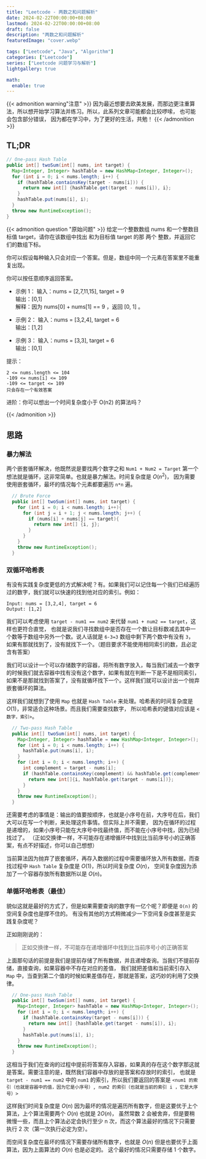 ```yaml
---
title: "Leetcode - 两数之和问题解析"
date: 2024-02-22T00:00:00+08:00
lastmod: 2024-02-22T00:00:00+08:00
draft: false
description: "两数之和问题解析"
featuredImage: "cover.webp"

tags: ["Leetcode", "Java", "Algorithm"]
categories: ["Leetcode"]
series: ["Leetcode 问题学习与解析"]
lightgallery: true

math:
  enable: true
---
```


<!--more-->

{{< admonition warning"注意" >}}
因为最近想要去欧美发展，而那边更注重算法，所以想开始学习算法并练习。所以，此系列文章可能都会比较啰嗦，
也可能会包含部分错误， 因为都在学习中，为了更好的生活，共勉！
{{< /admonition >}}

## TL;DR
```java
// One-pass Hash Table
public int[] twoSum(int[] nums, int target) {
  Map<Integer, Integer> hashTable = new HashMap<Integer, Integer>();
  for (int i = 0; i < nums.length; i++) {
    if (hashTable.containsKey(target - nums[i])) {
      return new int[] {hashTable.get(target - nums[i]), i};
    }
    hashTable.put(nums[i], i);
  }
  throw new RuntimeException();
}
```

{{< admonition question "原始问题" >}}
给定一个整数数组 nums 和一个整数目标值 target，请你在该数组中找出 和为目标值 target  的那 两个 整数，并返回它们的数组下标。

你可以假设每种输入只会对应一个答案。但是，数组中同一个元素在答案里不能重复出现。

你可以按任意顺序返回答案。

 - 示例 1：
    输入：nums = [2,7,11,15], target = 9  
    输出：[0,1]  
    解释：因为 nums[0] + nums[1] == 9 ，返回 [0, 1] 。

 - 示例 2：
    输入：nums = [3,2,4], target = 6  
    输出：[1,2]  

 - 示例 3：
    输入：nums = [3,3], target = 6  
    输出：[0,1]  

提示：

    2 <= nums.length <= 104
    -109 <= nums[i] <= 109
    -109 <= target <= 109
    只会存在一个有效答案

进阶：你可以想出一个时间复杂度小于 O(n2) 的算法吗？

{{< /admonition >}}

## 思路

### 暴力解法

两个嵌套循环解决，他既然说是要找两个数字之和 `Num1 + Num2 = Target` 第一个想法就是循环，这非常简单。也就是暴力解法。时间复杂度是 $O(n^2)$，
因为需要使用嵌套循环，最坏的情况每个元素都要遍历 `n*n` 遍。 

```java
  // Brute Force
  public int[] twoSum(int[] nums, int target) {
    for (int i = 0; i < nums.length; i++){
      for (int j = i + 1; j < nums.length; j++) {
        if (nums[i] + nums[j] == target){
          return new int[] {i, j};
        }
      }
    }
    throw new RuntimeException();
  }
```

### 双循环哈希表

有没有实践复杂度更低的方式解决呢？有。如果我们可以记住每一个我们已经遍历过的数字，我们就可以快速的找到他对应的索引。例如：

```
Input: nums = [3,2,4], target = 6
Output: [1,2]  
```

我们可以考虑使用 `target - num1 == num2` 来代替 `num1 + num2 == target`，这样也更符合直觉，
也就是说我们寻找数组中是否存在一个数让目标数减去其中一个数等于数组中另外一个数。说人话就是 `6-3=3` 数组中剩下两个数中有没有 `3`，
如果有那就找到了，没有就找下一个。（题目要求不能使用相同索引的数，且必定含有答案）

我们可以设计一个可以存储数字的容器，将所有数字放入，每当我们减去一个数字的时候我们就去容器中找有没有这个数字，如果有就在判断一下是不是相同索引，
如果不是那就找到答案了，没有就循环找下一个。这样我们就可以设计出一个抛弃嵌套循环的算法。

这样我们就想到了使用 `Map` 也就是 `Hash Table` 来处理。哈希表的时间复杂度是 $O(1)$，非常适合这种场景。而且我们需要查找数字，
所以哈希表的键值对应该是 `<数字，索引>`。

```java
  // Two-pass Hash Table
  public int[] twoSum(int[] nums, int target) {
    Map<Integer, Integer> hashTable = new HashMap<Integer, Integer>();
    for (int i = 0; i < nums.length; i++) {
      hashTable.put(nums[i], i);
    }
    for (int i = 0; i < nums.length; i++) {
      int complement = target - nums[i];
      if (hashTable.containsKey(complement) && hashTable.get(complement) != i) {
        return new int[]{i, hashTable.get(target - nums[i])};
      }
    }
    throw new RuntimeException();
  }
```

还需要考虑的事情是：输出的值要按顺序，也就是小序号在前，大序号在后，我们大可以在写一个判断，来处理这件事情。但实际上并不需要，
因为在循环的过程是递增的，如果小序号只能在大序号中找最终值，而不能在小序号中找，因为已经找过了。
（正如交换律一样，不可能存在递增循环中找到比当前序号小的正确答案，有点不好描述，你可以自己想想）

当前算法因为抛弃了嵌套循环，再存入数据的过程中需要循环放入所有数据，而查找过程中 `Hash Table` 复杂度是 $O(1)$，所以时间复杂度 $O(n)$，
空间复杂度因为添加了一个容器存放所有数据所以是 $O(n)$。

### 单循环哈希表（最佳）
貌似这就是最好的方式了，但是如果需要查询的数字有一亿个呢？即便是 `O(n)` 的空间复杂度也是撑不住的。
有没有其他的方式稍微减少一下空间复杂度甚至是实践复杂度呢？

正如刚刚说的：

> 正如交换律一样，不可能存在递增循环中找到比当前序号小的正确答案  

上面那句话的前提是我们是提前存储了所有数据，并且递增查询。当我们不提前存储，直接查询，如果容器中不存在对应的差值，
我们就把差值和当前索引存入 `Map` 中，当查到第二个值的时候如果差值存在，那就是答案，这巧妙的利用了交换律。

```java
  // One-pass Hash Table
  public int[] twoSum(int[] nums, int target) {
    Map<Integer, Integer> hashTable = new HashMap<Integer, Integer>();
    for (int i = 0; i < nums.length; i++) {
      if (hashTable.containsKey(target - nums[i])) {
        return new int[] {hashTable.get(target - nums[i]), i};
      }
      hashTable.put(nums[i], i);
    }
    throw new RuntimeException();
  }
```

这相当于我们在查询的过程中提前将答案存入容器，如果真的存在这个数字那这就是答案。需要注意的是，既然我们容器中存放的是答案和存放时的索引，
也就是`target - num1 == num2` 中的 `num1` 的索引，所以我们要返回的答案是 
`<num1 的索引（也就是容器中的值，因为它是小序号）, num2 的索引（也就是当前的索引 i ，它是大序号）>`

这样我们时间复杂度是 $O(n)$ 因为最坏的情况是遍历所有数字，但是这要优于上个算法，上个算法需要两个 $O(n)$ 也就是 $2O(n)$，
虽然常数 2 会被舍弃，但是要稍微慢一些，而且上个算法必定会执行至少 n 次，而这个算法最好的情况下只需要执行 2 次（第一次执行必定为空）。

而空间复杂度在最坏的情况下需要存储所有数字，也就是  $O(n)$ 但是也要优于上面算法，因为上面算法的  $O(n)$ 也是必定的。
这个最好的情况只需要存储 1 个数字。